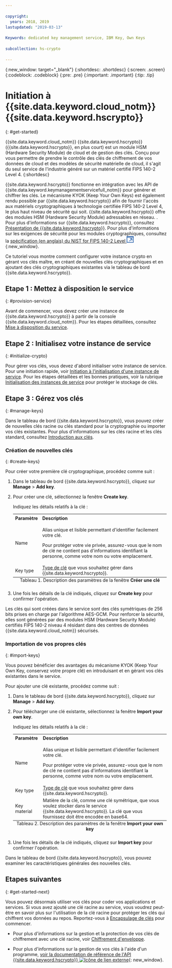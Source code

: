 ```yaml
---

copyright:
  years: 2018, 2019
lastupdated: "2019-03-13"

Keywords: dedicated key management service, IBM Key, Own Keys

subcollection: hs-crypto

---
```


{:new_window: target="_blank"}
{:shortdesc: .shortdesc}
{:screen: .screen}
{:codeblock: .codeblock}
{:pre: .pre}
{:important: .important}
{:tip: .tip}

# Initiation à {{site.data.keyword.cloud_notm}} {{site.data.keyword.hscrypto}}
{: #get-started}

{{site.data.keyword.cloud_notm}} {{site.data.keyword.hscrypto}} ({{site.data.keyword.hscrypto}}, en plus court) est un module HSM (Hardware Security Module) de cloud et de gestion des clés. Conçu pour vous permettre de prendre le contrôle des clés de chiffrement de vos données de cloud et des modèles de sécurité matérielle de cloud, il s'agit du seul service de l'industrie généré sur un matériel certifié FIPS 140-2 Level 4.
{:shortdesc}

{{site.data.keyword.hscrypto}} fonctionne en intégration avec les API de {{site.data.keyword.keymanagementservicefull_notm}} pour générer et chiffrer les clés. Le mécanisme KYOK (Keep Your Own Keys) est également rendu possible par {{site.data.keyword.hscrypto}} afin de fournir l'accès aux matériels cryptographiques à technologie certifiée FIPS 140-2 Level 4, le plus haut niveau de sécurité qui soit. {{site.data.keyword.hscrypto}} offre des modules HSM (Hardware Security Module) adressables en réseau. <!-- and is accessible via PKCS#11 application programming interfaces (APIs) with several popular programming languages such as Java, JavaScript, Swift, and so on-->.  <!-- You can access {{site.data.keyword.hscrypto}} via an Advanced Cryptography Service Provider (ACSP) client, which communicates with the ACSP server to enable you to access the backend cryptographic resources.--> Pour plus d'informations sur {{site.data.keyword.hscrypto}}, consultez [Présentation de {{site.data.keyword.hscrypto}}](/docs/services/hs-crypto/overview.html). Pour plus d'informations sur les exigences de sécurité pour les modules cryptographiques, consultez la [spécification (en anglais) du NIST for FIPS 140-2 Level ![Icône de lien externe](image/external_link.svg "Icône de lien externe")](https://csrc.nist.gov/publications/detail/fips/140/2/final){:new_window}.

<!-- {{site.data.keyword.hscrypto}} is the cryptography that {{site.data.keyword.blockchainfull_notm}} Platform is built with. It is also a member of the {{site.data.keyword.cloud_notm}} Hyper Protect Family, including [{{site.data.keyword.cloud_notm}} Hyper Protect DBaaS ![External link icon](image/external_link.svg "External link icon")](https://cloud.ibm.com/docs/services/hypersecure-dbaas/index.html){:new_window}, {{site.data.keyword.cloud_notm}} {{site.data.keyword.hscrypto}}, [{{site.data.keyword.cloud_notm}} Container Service ![External link icon](image/external_link.svg "External link icon")](https://cloud.ibm.com/docs/containers/container_index.html){:new_window}, and [{{site.data.keyword.cloud_notm}} {{site.data.keyword.hsplatform}} ![External link icon](image/external_link.svg "External link icon")](https://cloud.ibm.com/docs/services/hypersecure-platform/index.html){:new_window}. -->

Ce tutoriel vous montre comment configurer votre instance crypto en gérant vos clés maître, en créant de nouvelles clés cryptographiques et en ajoutant des clés cryptographiques existantes via le tableau de bord {{site.data.keyword.hscrypto}}.


## Etape 1 : Mettez à disposition le service
{: #provision-service}

Avant de commencer, vous devez créer une instance de {{site.data.keyword.hscrypto}} à partir de la console {{site.data.keyword.cloud_notm}}. Pour les étapes détaillées, consultez [Mise à disposition du service](/docs/services/hs-crypto/provision.html).

## Etape 2 : Initialisez votre instance de service
{: #initialize-crypto}

Pour gérer vos clés, vous devez d'abord initialiser votre instance de service. Pour une initiation rapide, voir [Initiation à l'initialisation d'une instance de service](/docs/services/hs-crypto/get_started_hsm.html). Pour les étapes détaillées et les bonnes pratiques, voir la rubrique [Initialisation des instances de service](/docs/services/hs-crypto/initialize_hsm.html) pour protéger le stockage de clés.

## Etape 3 : Gérez vos clés
{: #manage-keys}

Dans le tableau de bord {{site.data.keyword.hscrypto}}, vous pouvez créer de nouvelles clés racine ou clés standard pour la cryptographie ou importer vos clés existantes. Pour plus d'informations sur les clés racine et les clés standard, consultez [Introduction aux clés](/docs/services/hs-crypto/keys_intro.html).

### Création de nouvelles clés
{: #create-keys}

Pour créer votre première clé cryptographique, procédez comme suit :

1. Dans le tableau de bord {{site.data.keyword.hscrypto}}, cliquez sur **Manage** &gt; **Add key**.
2. Pour créer une clé, sélectionnez la fenêtre **Create key**.

    Indiquez les détails relatifs à la clé :

    <table>
      <tr>
        <th>Paramètre</th>
        <th>Description</th>
      </tr>
      <tr>
        <td>Name</td>
        <td>
          <p>Alias unique et lisible permettant d'identifier facilement votre clé.</p>
          <p>Pour protéger votre vie privée, assurez-vous que le nom de clé ne contient pas d'informations identifiant la personne, comme votre nom ou votre emplacement.</p>
        </td>
      </tr>
      <tr>
        <td>Key type</td>
        <td><a href="/docs/services/key-protect/concepts/envelope-encryption.html#key-types">Type de clé</a> que vous souhaitez gérer dans {{site.data.keyword.hscrypto}}.</td>
      </tr>
      <caption style="caption-side:bottom;">Tableau 1. Description des paramètres de la fenêtre <b>Créer une clé</b></caption>
    </table>

3. Une fois les détails de la clé indiqués, cliquez sur **Create key** pour confirmer l'opération.

Les clés qui sont créées dans le service sont des clés symétriques de 256 bits prises en charge par l'algorithme AES-GCM. Pour renforcer la sécurité, elles sont générées par des modules HSM (Hardware Security Module) certifiés FIPS 140-2 niveau 4 résidant dans des centres de données {{site.data.keyword.cloud_notm}} sécurisés.

### Importation de vos propres clés
{: #import-keys}

Vous pouvez bénéficier des avantages du mécanisme KYOK (Keep Your Own Key, conservez votre propre clé) en introduisant et en gérant vos clés existantes dans le service.

Pour ajouter une clé existante, procédez comme suit :

1. Dans le tableau de bord {{site.data.keyword.hscrypto}}, cliquez sur **Manage** &gt; **Add key**.
2. Pour télécharger une clé existante, sélectionnez la fenêtre **Import your own key**.

    Indiquez les détails relatifs à la clé :

    <table>
      <tr>
        <th>Paramètre</th>
        <th>Description</th>
      </tr>
      <tr>
        <td>Name</td>
        <td>
          <p>Alias unique et lisible permettant d'identifier facilement votre clé.</p>
          <p>Pour protéger votre vie privée, assurez-vous que le nom de clé ne contient pas d'informations identifiant la personne, comme votre nom ou votre emplacement.</p>
        </td>
      </tr>
      <tr>
        <td>Key type</td>
        <td><a href="/docs/services/key-protect/concepts/envelope-encryption.html#key-types">Type de clé</a> que vous souhaitez gérer dans {{site.data.keyword.hscrypto}}.</td>
      </tr>
      <tr>
        <td>Key material</td>
        <td>Matière de la clé, comme une clé symétrique, que vous voulez stocker dans le service {{site.data.keyword.hscrypto}}. La clé que vous fournissez doit être encodée en base64.</td>
      </tr>
      <caption style="caption-side:bottom;">Tableau 2. Description des paramètres de la fenêtre <b>Import your own key</b></caption>
    </table>

3. Une fois les détails de la clé indiqués, cliquez sur **Import key** pour confirmer l'opération.

Dans le tableau de bord {{site.data.keyword.hscrypto}}, vous pouvez examiner les caractéristiques générales des nouvelles clés.

## Etapes suivantes
{: #get-started-next}

Vous pouvez désormais utiliser vos clés pour coder vos applications et services. Si vous avez ajouté une clé racine au service, vous voudrez peut-être en savoir plus sur l'utilisation de la clé racine pour protéger les clés qui chiffrent vos données au repos. Reportez-vous à [Encapsulage de clés](/docs/services/hs-crypto/wrap-keys.html) pour commencer.
- Pour plus d'informations sur la gestion et la protection de vos clés de chiffrement avec une clé racine, voir [Chiffrement d'enveloppe](/docs/services/key-protect/concepts/envelope-encryption.html).
<!-- - To find out more about integrating the {{site.data.keyword.hscrypto}} service with other cloud data solutions, [check out the Integrations doc](/docs/services/key-protect/integrations/integrate-services.html). -->
- Pour plus d'informations sur la gestion de vos clés à l'aide d'un programme, [voir la documentation de référence de l'API {{site.data.keyword.hscrypto}} ![Icône de lien externe](../../icons/launch-glyph.svg "Icône de lien externe")](https://{DomainName}/apidocs/hs-crypto){: new_window}.

<!-- Complete the following steps to provision {{site.data.keyword.hscrypto}}:
1. Log in to your [IBM Cloud account ![External link icon](image/external_link.svg "External link icon")](https://cloud.ibm.com/){:new_window}.
2. Visit [{{site.data.keyword.cloud_notm}} Experimental Services ![External link icon](image/external_link.svg "External link icon")](https://cloud.ibm.com/catalog/labs/){:new_window} to see the list of services in experimental phase.
3. From the **All Categories** navigation pane on the left, click the **Security** category under **Platform**.
4. From the list of services, click the **{{site.data.keyword.hscrypto}}** tile.
5. Select the **{{site.data.keyword.hscrypto}} Lite Plan**, and click **Create** to provision an instance of {{site.data.keyword.IBM_notm}} CloudCrypto in the account, region, and resource group where you log in.-->

<!-- ## Installing ACSP client libraries -->

<!-- You can access {{site.data.keyword.hscrypto}} via an Advanced Cryptography Service Provider (ACSP) client. Complete the following steps to install the ACSP client libraries in your local environment. -->

<!-- 1. Download the installation package from the [GitHub repository ![External link icon](image/external_link.svg "External link icon")](https://github.com/ibm-developer/ibm-cloud-hyperprotectcrypto){:new_window}. In the **packages** folder, choose the installation package file that is suitable for your operation system and CPU architecture. For example, for Ubuntu on x86, choose `acsp-pkcs11-client_1.5-3.5_amd64.deb`.
2. Install the package to install the ACSP client libraries with the `dpkg` command. For example, `dpkg -i acsp-pkcs11-client_1.5-3.5_amd64.deb`. -->



<!-- ## Configuring ACSP client -->

<!-- At the current stage, {{site.data.keyword.hscrypto}} provides only self-signed certificates.

You need to configure the ACSP client to enable a proper secure communication channel (mutual TLS) to your service instance in the cloud. -->

<!-- 1. In your {{site.data.keyword.hscrypto}} service instance in {{site.data.keyword.cloud_notm}}, select **Manage** from the left navigator.
2. On the "Manage" screen, click the **Download Config** button to download the `acsp_client_credentials.uue` file.
3. Copy the `acsp_client_credentials.uue` file to the `/opt/ibm/acsp-pkcs11-client/config` directory in your local environment.
4. In the `/opt/ibm/acsp-pkcs11-client/config` directory, decode the file with the following command:
       `base64 --decode acsp_client_credentials.uue > acsp_client_credentials.tar`
5. Extract the client credentials file with the following command:
       `tar xf acsp_client_credentials.tar`
6. Move the `server-config` files into the default place with the following command:
       `mv server-config/* ./`
7. Rename the client credentials file with the following command:
       `mv acsp.properties.client acsp.properties`
8. (Optional:) Change group ID of the files with the following command:
       `chown root.pkcs11 *`
9. Enable ACSP to use the proper config for the service instance in the cloud:
       `export ACSP_P11=/opt/ibm/acsp-pkcs11-client/config/acsp.properties` -->

<!-- Now your ACSP client is operational and your {{site.data.keyword.hscrypto}} is ready to use!

For more information about ACSP client installation and configuration, see [ACSP Client Installation and Configuration Guide ![External link icon](image/external_link.svg "External link icon")](https://github.com/ibm-developer/ibm-cloud-hyperprotectcrypto/blob/master/doc/ACSP-client-config-guide.pdf){:new_window}. -->
